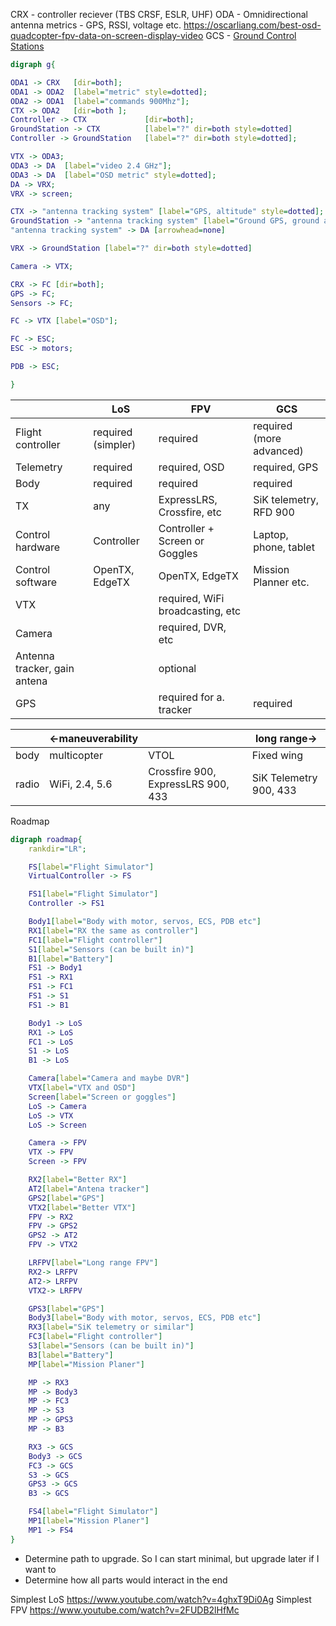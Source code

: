 CRX - controller reciever (TBS CRSF, ESLR, UHF)
ODA - Omnidirectional antenna
metrics - GPS, RSSI, voltage etc. https://oscarliang.com/best-osd-quadcopter-fpv-data-on-screen-display-video
GCS - [Ground Control Stations](https://ardupilot.org/plane/docs/common-choosing-a-ground-station.html)

```dot
digraph g{

ODA1 -> CRX   [dir=both];
ODA1 -> ODA2  [label="metric" style=dotted];
ODA2 -> ODA1  [label="commands 900Mhz"];
CTX -> ODA2   [dir=both ];
Controller -> CTX             [dir=both];
GroundStation -> CTX          [label="?" dir=both style=dotted]
Controller -> GroundStation   [label="?" dir=both style=dotted];

VTX -> ODA3;
ODA3 -> DA  [label="video 2.4 GHz"];
ODA3 -> DA  [label="OSD metric" style=dotted];
DA -> VRX;
VRX -> screen;

CTX -> "antenna tracking system" [label="GPS, altitude" style=dotted];
GroundStation -> "antenna tracking system" [label="Ground GPS, ground altitude" style=dotted];
"antenna tracking system" -> DA [arrowhead=none]

VRX -> GroundStation [label="?" dir=both style=dotted]

Camera -> VTX;

CRX -> FC [dir=both];
GPS -> FC;
Sensors -> FC;

FC -> VTX [label="OSD"];

FC -> ESC;
ESC -> motors;

PDB -> ESC;

}
```

|                              | LoS                | FPV                              | GCS                      |
| ---------------------------- | ------------------ | -------------------------------- | ------------------------ |
| Flight controller            | required (simpler) | required                         | required (more advanced) |
| Telemetry                    | required           | required, OSD                    | required, GPS            |
| Body                         | required           | required                         | required                 |
| TX                           | any                | ExpressLRS, Crossfire, etc       | SiK telemetry, RFD 900   |
| Control hardware             | Controller         | Controller + Screen or Goggles   | Laptop, phone, tablet    |
| Control software             | OpenTX, EdgeTX     | OpenTX, EdgeTX                   | Mission Planner etc.     |
| VTX                          |                    | required, WiFi broadcasting, etc |                          |
| Camera                       |                    | required, DVR, etc               |                          |
| Antenna tracker, gain antena |                    | optional                         |                          |
| GPS                          |                    | required for a. tracker          | required                 |

|       | ←maneuverability |                                    | long range→            |
| ----- | ---------------- | ---------------------------------- | ---------------------- |
| body  | multicopter      | VTOL                               | Fixed wing             |
| radio | WiFi, 2.4, 5.6   | Crossfire 900, ExpressLRS 900, 433 | SiK Telemetry 900, 433 |

Roadmap

```dot
digraph roadmap{
    rankdir="LR";

    FS[label="Flight Simulator"]
    VirtualController -> FS

    FS1[label="Flight Simulator"]
    Controller -> FS1

    Body1[label="Body with motor, servos, ECS, PDB etc"]
    RX1[label="RX the same as controller"]
    FC1[label="Flight controller"]
    S1[label="Sensors (can be built in)"]
    B1[label="Battery"]
    FS1 -> Body1
    FS1 -> RX1
    FS1 -> FC1
    FS1 -> S1
    FS1 -> B1

    Body1 -> LoS
    RX1 -> LoS
    FC1 -> LoS
    S1 -> LoS
    B1 -> LoS

    Camera[label="Camera and maybe DVR"]
    VTX[label="VTX and OSD"]
    Screen[label="Screen or goggles"]
    LoS -> Camera
    LoS -> VTX
    LoS -> Screen

    Camera -> FPV
    VTX -> FPV
    Screen -> FPV

    RX2[label="Better RX"]
    AT2[label="Antena tracker"]
    GPS2[label="GPS"]
    VTX2[label="Better VTX"]
    FPV -> RX2
    FPV -> GPS2
    GPS2 -> AT2
    FPV -> VTX2

    LRFPV[label="Long range FPV"]
    RX2-> LRFPV
    AT2-> LRFPV
    VTX2-> LRFPV

    GPS3[label="GPS"]
    Body3[label="Body with motor, servos, ECS, PDB etc"]
    RX3[label="SiK telemetry or similar"]
    FC3[label="Flight controller"]
    S3[label="Sensors (can be built in)"]
    B3[label="Battery"]
    MP[label="Mission Planer"]

    MP -> RX3
    MP -> Body3
    MP -> FC3
    MP -> S3
    MP -> GPS3
    MP -> B3

    RX3 -> GCS
    Body3 -> GCS
    FC3 -> GCS
    S3 -> GCS
    GPS3 -> GCS
    B3 -> GCS

    FS4[label="Flight Simulator"]
    MP1[label="Mission Planer"]
    MP1 -> FS4
}
```

- Determine path to upgrade. So I can start minimal, but upgrade later if I want to
- Determine how all parts would interact in the end

Simplest LoS https://www.youtube.com/watch?v=4ghxT9Di0Ag
Simplest FPV https://www.youtube.com/watch?v=2FUDB2lHfMc
